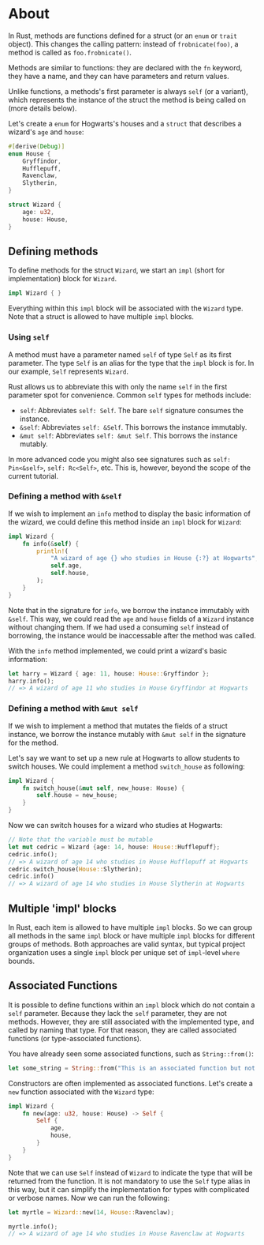 # About

In Rust, methods are functions defined for a struct (or an `enum` or `trait` object).
This changes the calling pattern: instead of `frobnicate(foo)`, a method is called as `foo.frobnicate()`.

Methods are similar to functions: they are declared with the `fn` keyword,
they have a name, and they can have parameters and return values.

Unlike functions, a methods's first parameter is always `self` (or a variant),
which represents the instance of the struct the method is being called on (more details below).

Let's create a `enum` for Hogwarts's houses and a `struct` that describes a wizard's `age` and `house`:

```rust
#[derive(Debug)]
enum House {
    Gryffindor,
    Hufflepuff,
    Ravenclaw,
    Slytherin,
}

struct Wizard {
    age: u32,
    house: House,
}
```

## Defining methods

To define methods for the struct `Wizard`, we start an `impl` (short for implementation) block for `Wizard`.

```rust
impl Wizard { }
```

Everything within this `impl` block will be associated with the `Wizard` type.
Note that a struct is allowed to have multiple `impl` blocks.

### Using `self`

A method must have a parameter named `self` of type `Self` as its first parameter.
The type `Self` is an alias for the type that the `impl` block is for.
In our example, `Self` represents `Wizard`.

Rust allows us to abbreviate this with only the name `self` in the first parameter spot for convenience.
Common `self` types for methods include:

- `self`: Abbreviates `self: Self`. The bare `self` signature consumes the instance.
- `&self`: Abbreviates `self: &Self`. This borrows the instance immutably.
- `&mut self`: Abbreviates `self: &mut Self`. This borrows the instance mutably.

In more advanced code you might also see signatures such as `self: Pin<&self>`, `self: Rc<Self>`, etc.
This is, however, beyond the scope of the current tutorial.

### Defining a method with `&self`

If we wish to implement an `info` method to display the basic information of the wizard,
we could define this method inside an `impl` block for `Wizard`:

```rust
impl Wizard {    
    fn info(&self) {
        println!(
            "A wizard of age {} who studies in House {:?} at Hogwarts",
            self.age,
            self.house,
        );
    }
}
```

Note that in the signature for `info`, we borrow the instance immutably with `&self`.
This way, we could read the `age` and `house` fields of a `Wizard` instance without changing them.
If we had used a consuming `self` instead of borrowing, the instance would be inaccessable after the method was called.

With the `info` method implemented, we could print a wizard's basic information:

```rust
let harry = Wizard { age: 11, house: House::Gryffindor };
harry.info();
// => A wizard of age 11 who studies in House Gryffindor at Hogwarts
```

### Defining a method with `&mut self`

If we wish to implement a method that mutates the fields of a struct instance,
we borrow the instance mutably with `&mut self` in the signature for the method.

Let's say we want to set up a new rule at Hogwarts to allow students to switch houses.
We could implement a method `switch_house` as following:

```rust
impl Wizard {
    fn switch_house(&mut self, new_house: House) {
        self.house = new_house;
    }
}
```

Now we can switch houses for a wizard who studies at Hogwarts:

```rust
// Note that the variable must be mutable
let mut cedric = Wizard {age: 14, house: House::Hufflepuff};
cedric.info();
// => A wizard of age 14 who studies in House Hufflepuff at Hogwarts
cedric.switch_house(House::Slytherin);
cedric.info()
// => A wizard of age 14 who studies in House Slytherin at Hogwarts
```

## Multiple 'impl' blocks

In Rust, each item is allowed to have multiple `impl` blocks.
So we can group all methods in the same `impl` block or have multiple `impl` blocks for different groups of methods.
Both approaches are valid syntax, but typical project organization uses a single `impl` block per unique set of `impl`-level `where` bounds.

## Associated Functions

It is possible to define functions within an `impl` block which do not contain a `self` parameter.
Because they lack the `self` parameter, they are not methods.
However, they are still associated with the implemented type, and called by naming that type.
For that reason, they are called associated functions (or type-associated functions).

You have already seen some associated functions, such as `String::from()`:

```rust
let some_string = String::from("This is an associated function but not a method");
```

Constructors are often implemented as associated functions.
Let's create a `new` function associated with the `Wizard` type:

```rust
impl Wizard {
    fn new(age: u32, house: House) -> Self {
        Self {
            age,
            house,
        }
    }
}
```

Note that we can use `Self` instead of `Wizard` to indicate the type that will be returned from the function.
It is not mandatory to use the `Self` type alias in this way, but it can simplify the implementation for types with complicated or verbose names.
Now we can run the following:

```rust
let myrtle = Wizard::new(14, House::Ravenclaw);

myrtle.info();
// => A wizard of age 14 who studies in House Ravenclaw at Hogwarts
```
